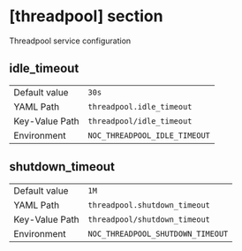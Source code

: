 # [threadpool] section

Threadpool service configuration

## idle_timeout

|                |                               |
| -------------- | ----------------------------- |
| Default value  | `30s`                         |
| YAML Path      | `threadpool.idle_timeout`     |
| Key-Value Path | `threadpool/idle_timeout`     |
| Environment    | `NOC_THREADPOOL_IDLE_TIMEOUT` |

## shutdown_timeout

|                |                                   |
| -------------- | --------------------------------- |
| Default value  | `1M`                              |
| YAML Path      | `threadpool.shutdown_timeout`     |
| Key-Value Path | `threadpool/shutdown_timeout`     |
| Environment    | `NOC_THREADPOOL_SHUTDOWN_TIMEOUT` |
